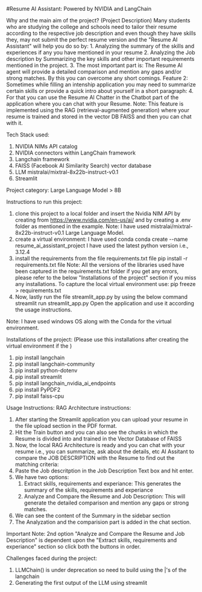
#Resume AI Assistant: Powered by NVIDIA and LangChain

Why and the main aim of the project? (Project Description)
Many students who are studying the college and schools need to tailor their resume according to the respective job description and even though they have skills they, may not submit the perfect resume version and the "Resume AI Assistant" will help you do so by:
    1. Analyzing the summary of the skills and experiences if any you have mentioned in your resume
    2. Analyzing the Job description by Summarizing the key skills and other important requirements mentioned in the project.
    3. The most important part is: The Resume AI agent will provide a detailed comparison and mention any gaps and/or strong matches.
By this you can overcome any short comings.
Feature 2: Sometimes while filling an intenship application you may need to summarize certain skills or provide a quick intro about yourself in a short paragraph:
    4. For that you can use the Resume AI Chatter in the Chatbot part of the application where you can chat with your Resume.
        Note:  This feature is implemented using the RAG (retrieval-augmented generation) where your resume is trained and stored in the vector DB FAISS and then you can chat with it.

Tech Stack used:
1. NVIDIA NIMs API catalog
2. NVIDIA connectors within LangChain framework
3. Langchain framework
4. FAISS (Facebook AI Similarity Search) vector database
5. LLM mistralai/mixtral-8x22b-instruct-v0.1
6. Streamlit

Project category: Large Language Model > 8B


Instructions to run this project:
1. clone this project to a local folder and insert the Nvidia NIM API by creating from https://www.nvidia.com/en-us/ai/ and by creating a .env folder as mentioned in the example.
Note: I have used mistralai/mixtral-8x22b-instruct-v0.1 Large Language Model.
2. create a virtual environment: I have used conda 
    conda create --name resume_ai_assistant_project
I have used the latest python version i.e., 3.12.4
3. install the requirements from the file requirements.txt file
    pip install -r requirements.txt file
Note: All the versions of the libraries used have been captured in the requirements.txt folder if you get any errors, please refer to the below "Installations of the project" section if you miss any installations.
To capture the local virtual environment use: 
    pip freeze > requirements.txt
4. Now, lastly run the file streamlit_app.py by using the below command
    streamlit run streamlit_app.py
    Open the application and use it according the usage instructions.

Note: I have used windows OS along with the Conda for the virtual environment.


Installations of the project: (Please use this installations after creating the virtual environment if the )
1. pip install langchain
2. pip install langchain-community
3. pip install python-dotenv
4. pip install streamlit
5. pip install langchain_nvidia_ai_endpoints
6. pip install PyPDF2
7. pip install faiss-cpu


Usage Instructions:
RAG Architecture instructions:
1. After starting the Streamlit application you can upload your resume in the file upload section in the PDF format.
2. Hit the Train button and you can also see the chunks in which the Resume is divided into and trained in the Vector Database of FAISS
3. Now, the local RAG Architecture is ready and you can chat with your resume i.e., you can summarize, ask about the details, etc
AI Assitant to compare the JOB DESCRIPTION with the Resume to find out the matching criteria:
4. Paste the Job descritption in the Job Description Text box and hit enter.
5. We have two options: 
    1. Extract skills, requirements and experiance: This generates the summary of the skills, requirements and experiance
    2. Analyze and Compare the Resume and Job Description: This will generate the detailed comparison and mention any gaps or strong matches.
6.  We can see the content of the Summary in the sidebar section
7. The Analyzation and the comparision part is added in the chat section.

Important Note: 2nd option "Analyze and Compare the Resume and Job Description" is dependent upon the "Extract skills, requirements and experiance" section so click both the buttons in order.



Challenges faced during the project:
1. LLMChain() is under deprecation so need to build using the |'s of the langchain
2. Generating the first output of the LLM using streamlit


